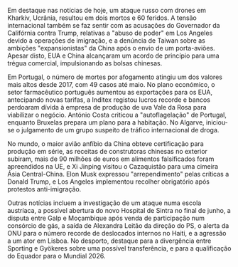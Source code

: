 Em destaque nas notícias de hoje, um ataque russo com drones em Kharkiv, Ucrânia, resultou em dois mortos e 60 feridos. A tensão internacional também se faz sentir com as acusações do Governador da Califórnia contra Trump, relativas a "abuso de poder" em Los Angeles devido a operações de imigração, e a denúncia de Taiwan sobre as ambições "expansionistas" da China após o envio de um porta-aviões. Apesar disto, EUA e China alcançaram um acordo de princípio para uma trégua comercial, impulsionando as bolsas chinesas.

Em Portugal, o número de mortes por afogamento atingiu um dos valores mais altos desde 2017, com 49 casos até maio. No plano económico, o setor farmacêutico português aumentou as exportações para os EUA, antecipando novas tarifas, a Inditex registou lucros recorde e bancos perdoaram dívida à empresa de produção de uva Vale da Rosa para viabilizar o negócio.  António Costa criticou a "autoflagelação" de Portugal, enquanto Bruxelas prepara um plano para a habitação. No Algarve, iniciou-se o julgamento de um grupo suspeito de tráfico internacional de droga.

No mundo, o maior avião anfíbio da China obteve certificação para produção em série, as receitas de construtoras chinesas no exterior subiram, mais de 90 milhões de euros em alimentos falsificados foram apreendidos na UE, e Xi Jinping visitou o Cazaquistão para uma cimeira Ásia Central-China. Elon Musk expressou "arrependimento" pelas críticas a Donald Trump, e Los Angeles implementou recolher obrigatório após protestos anti-imigração.

Outras notícias incluem a investigação de um ataque numa escola austríaca, a possível abertura do novo Hospital de Sintra no final de junho, a disputa entre Galp e Moçambique após venda de participação num consórcio de gás, a saída de Alexandra Leitão da direção do PS, o alerta da ONU para o número recorde de deslocados internos no Haiti, e a agressão a um ator em Lisboa. No desporto, destaque para a divergência entre Sporting e Gyökeres sobre uma possível transferência, e para a qualificação do Equador para o Mundial 2026.